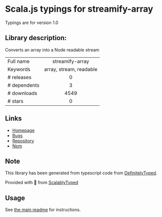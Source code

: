 
# Scala.js typings for streamify-array

Typings are for version 1.0

## Library description:
Converts an array into a Node readable stream

|                    |                 |
| ------------------ | :-------------: |
| Full name          | streamify-array |
| Keywords           | array, stream, readable |
| # releases         | 0 |
| # dependents       | 3 |
| # downloads        | 4549 |
| # stars            | 0 |

## Links
- [Homepage](https://github.com/rubensworks/streamify-array.js#readme)
- [Bugs](https://github.com/rubensworks/streamify-array.js/issues)
- [Repository](https://github.com/rubensworks/streamify-array.js)
- [Npm](https://www.npmjs.com/package/streamify-array)
    


## Note
This library has been generated from typescript code from [DefinitelyTyped](https://definitelytyped.org).

Provided with :purple_heart: from [ScalablyTyped](https://github.com/oyvindberg/ScalablyTyped)

## Usage
See [the main readme](../../readme.md) for instructions.


